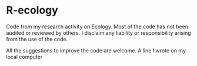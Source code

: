 # R-ecology

Code from my research activity on Ecology.
Most of the code has not been audited or reviewed by others. I disclaim any liability or responsibility arising from the use of the code.

All the suggestions to improve the code are welcome.
A line I wrote on my local computer

